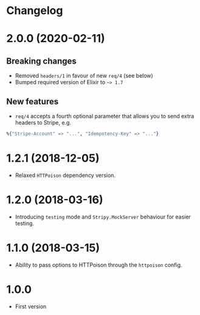 # Changelog

# 2.0.0 (2020-02-11)
## Breaking changes
- Removed `headers/1` in favour of new `req/4` (see below)
- Bumped required version of Elixir to `~> 1.7`

## New features
- `req/4` accepts a fourth optional parameter that allows you to send extra
headers to Stripe, e.g.

```elixir
%{"Stripe-Account" => "...", "Idempotency-Key" => "..."}
```

# 1.2.1 (2018-12-05)
- Relaxed `HTTPoison` dependency version.

# 1.2.0 (2018-03-16)
- Introducing `testing` mode and `Stripy.MockServer` behaviour for easier testing.

# 1.1.0 (2018-03-15)
- Ability to pass options to HTTPoison through the `httpoison` config.

# 1.0.0
- First version
